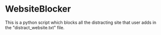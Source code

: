 # WebsiteBlocker
This is a python script which blocks all the distracting site that user adds in the "distract_website.txt" file. 
